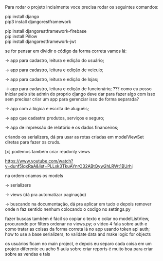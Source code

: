 Para rodar o projeto incialmente voce
precisa rodar os seguintes comandos:

pip install django<br>
pip3 install djangorestframework<br>

<!-- pip install django-rest-firebase-auth<br> -->

pip install djangorestframework-firebase<br>
pip install Pillow<br>
pip install djangorestframework-jwt

<!-- django-admin startproject carRent . -->

se for pensar em dividir o código da forma correta vamos lá:

-> app para cadastro, leitura e edição do usuário;

-> app para cadastro, leitura e edição de veiculo;

-> app para cadastro, leitura e edição de lojas;

-> app para cadastro, leitura e edição de funcionário; ??? como eu posso iniciar pelo site admin do proprio django deve dar para fazer algo com isso sem precisar criar um app para gerenciar isso de forma separada?

-> app com a lógica e escrita de aluguéis;

-> app que cadastra produtos, serviços e seguro;

-> app de impressão de relatório e os dados financeiros;

criando os serializers, dá pra usar as rotas criadas em modelViewSet diretas para fazer os cruds.

[x] podemos também criar readonly views

https://www.youtube.com/watch?v=dunf5IqxRaA&list=PLLxk3TkuAYnrO32ABtQyw2hLRWt1BUrhj

na ordem criamos os models

-> serializers

-> views (dá pra automatizar paginação)

-> buscando na documentação, dá pra aplicar em tudo e depois remover onde n faz sentido nenhum colocando o codigo no settings.py

fazer buscas também é fácil so copiar o texto e colar no modelListView, procurando por filters
ordenar no views.py;
o video 4 fala sobre auth e como tratar as coisas da forma correta lá no app
usando token api auth;
how to use a base serializers, to validate data and make logic for objects

os usuários ficam no main project, e depois eu separo cada coisa em um projeto diferente eu acho
5 aula sobre criar reports é muito boa para criar sobre as vendas e tals
